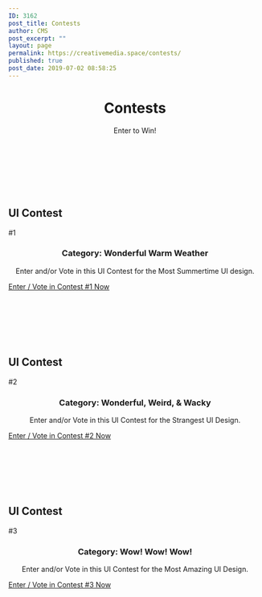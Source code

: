 ```yaml
---
ID: 3162
post_title: Contests
author: CMS
post_excerpt: ""
layout: page
permalink: https://creativemedia.space/contests/
published: true
post_date: 2019-07-02 08:58:25
---
```

<!-- wp:heading {"level":1,"align":"center"} -->
<h1 style="text-align:center">Contests</h1>
<!-- /wp:heading -->

<!-- wp:paragraph {"align":"center","className":"margin-centered"} -->
<p style="text-align:center" class="margin-centered">Enter to Win!</p>
<!-- /wp:paragraph -->

<!-- wp:spacer -->
<div style="height:100px" aria-hidden="true" class="wp-block-spacer"></div>
<!-- /wp:spacer -->

<!-- wp:uagb/advanced-heading {"block_id":"e42c7de5-4c89-4982-b629-58392d4fdbeb","className":"step-heading"} -->
<div class="wp-block-uagb-advanced-heading step-heading" id="uagb-adv-heading-e42c7de5-4c89-4982-b629-58392d4fdbeb"><h2 class="uagb-heading-text">UI Contest</h2><div class="uagb-separator-wrap"><div class="uagb-separator"></div></div><p class="uagb-desc-text">#1</p></div>
<!-- /wp:uagb/advanced-heading -->

<!-- wp:heading {"level":3,"align":"center","className":"narrow-centered"} -->
<h3 style="text-align:center" class="narrow-centered">Category: Wonderful Warm Weather</h3>
<!-- /wp:heading -->

<!-- wp:paragraph {"align":"center","className":"margin-centered"} -->
<p style="text-align:center" class="margin-centered">Enter and/or Vote in this UI Contest for the Most Summertime UI design.</p>
<!-- /wp:paragraph -->

<!-- wp:button {"align":"center"} -->
<div class="wp-block-button aligncenter"><a class="wp-block-button__link" href="https://1.shortstack.com/wfLJf1">Enter / Vote in Contest #1 Now</a></div>
<!-- /wp:button -->

<!-- wp:spacer -->
<div style="height:100px" aria-hidden="true" class="wp-block-spacer"></div>
<!-- /wp:spacer -->

<!-- wp:uagb/advanced-heading {"block_id":"b6990ec4-b1bb-411a-b95c-a85f70a15f3c","className":"step-heading"} -->
<div class="wp-block-uagb-advanced-heading step-heading" id="uagb-adv-heading-b6990ec4-b1bb-411a-b95c-a85f70a15f3c"><h2 class="uagb-heading-text">UI Contest</h2><div class="uagb-separator-wrap"><div class="uagb-separator"></div></div><p class="uagb-desc-text">#2</p></div>
<!-- /wp:uagb/advanced-heading -->

<!-- wp:heading {"level":3,"align":"center","className":"narrow-centered"} -->
<h3 style="text-align:center" class="narrow-centered">Category: Wonderful, Weird, &amp; Wacky</h3>
<!-- /wp:heading -->

<!-- wp:paragraph {"align":"center","className":"margin-centered"} -->
<p style="text-align:center" class="margin-centered">Enter and/or Vote in this UI Contest for the Strangest UI Design.</p>
<!-- /wp:paragraph -->

<!-- wp:button {"backgroundColor":"very-dark-gray","align":"center"} -->
<div class="wp-block-button aligncenter"><a class="wp-block-button__link has-background has-very-dark-gray-background-color" href="https://1.shortstack.com/gpPpKM">Enter / Vote in Contest #2 Now</a></div>
<!-- /wp:button -->

<!-- wp:spacer -->
<div style="height:100px" aria-hidden="true" class="wp-block-spacer"></div>
<!-- /wp:spacer -->

<!-- wp:uagb/advanced-heading {"block_id":"eb2d93cf-ff42-4316-a535-08aa2c1c8dc4","className":"step-heading"} -->
<div class="wp-block-uagb-advanced-heading step-heading" id="uagb-adv-heading-eb2d93cf-ff42-4316-a535-08aa2c1c8dc4"><h2 class="uagb-heading-text">UI Contest</h2><div class="uagb-separator-wrap"><div class="uagb-separator"></div></div><p class="uagb-desc-text">#3</p></div>
<!-- /wp:uagb/advanced-heading -->

<!-- wp:heading {"level":3,"align":"center","className":"narrow-centered"} -->
<h3 style="text-align:center" class="narrow-centered">Category: Wow! Wow! Wow!</h3>
<!-- /wp:heading -->

<!-- wp:paragraph {"align":"center","className":"margin-centered"} -->
<p style="text-align:center" class="margin-centered">Enter and/or Vote in this UI Contest for the Most Amazing UI Design.</p>
<!-- /wp:paragraph -->

<!-- wp:button {"backgroundColor":"very-dark-gray","align":"center"} -->
<div class="wp-block-button aligncenter"><a class="wp-block-button__link has-background has-very-dark-gray-background-color" href="https://1.shortstack.com/rlL2g2">Enter / Vote in Contest #3 Now</a></div>
<!-- /wp:button -->

<!-- wp:spacer -->
<div style="height:100px" aria-hidden="true" class="wp-block-spacer"></div>
<!-- /wp:spacer -->